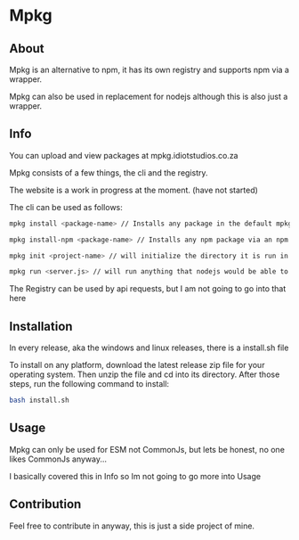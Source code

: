 # Mpkg

## About

Mpkg is an alternative to npm, it has its own registry and supports npm via a wrapper.

Mpkg can also be used in replacement for nodejs although this is also just a wrapper.

## Info

You can upload and view packages at mpkg.idiotstudios.co.za

Mpkg consists of a few things, the cli and the registry.

The website is a work in progress at the moment. (have not started)

The cli can be used as follows:

```bash
mpkg install <package-name> // Installs any package in the default mpkg registry

mpkg install-npm <package-name> // Installs any npm package via an npm wrapper

mpkg init <project-name> // will initialize the directory it is run in by adding a gitignore and a pkg.jsoc

mpkg run <server.js> // will run anything that nodejs would be able to run via a wrapper
```

The Registry can be used by api requests, but I am not going to go into that here

## Installation

In every release, aka the windows and linux releases, there is a install.sh file

To install on any platform, download the latest release zip file for your operating system.
Then unzip the file and cd into its directory.
After those steps, run the following command to install:

```bash
bash install.sh
```

## Usage

Mpkg can only be used for ESM not CommonJs, but lets be honest, no one likes CommonJs anyway...

I basically covered this in Info so Im not going to go more into Usage

## Contribution

Feel free to contribute in anyway, this is just a side project of mine.
